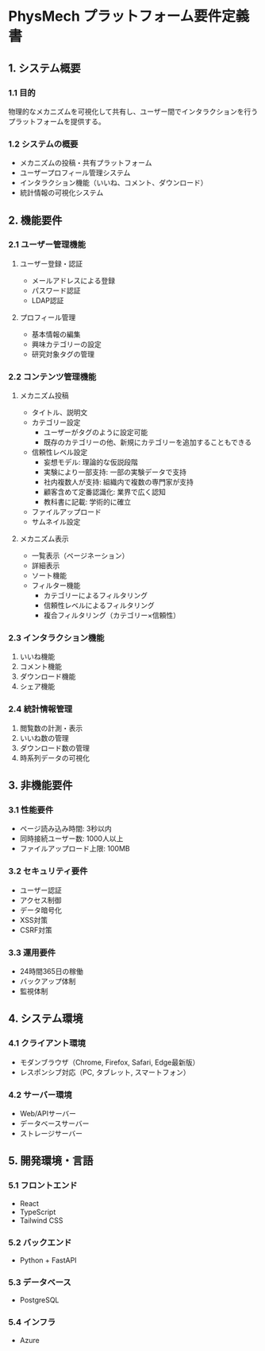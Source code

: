 # PhysMech プラットフォーム要件定義書

## 1. システム概要
### 1.1 目的
物理的なメカニズムを可視化して共有し、ユーザー間でインタラクションを行うプラットフォームを提供する。

### 1.2 システムの概要
- メカニズムの投稿・共有プラットフォーム
- ユーザープロフィール管理システム
- インタラクション機能（いいね、コメント、ダウンロード）
- 統計情報の可視化システム

## 2. 機能要件

### 2.1 ユーザー管理機能
1. ユーザー登録・認証
   - メールアドレスによる登録
   - パスワード認証
   - LDAP認証

2. プロフィール管理
   - 基本情報の編集
   - 興味カテゴリーの設定
   - 研究対象タグの管理

### 2.2 コンテンツ管理機能
1. メカニズム投稿
   - タイトル、説明文
   - カテゴリー設定
     - ユーザーがタグのように設定可能
     - 既存のカテゴリーの他、新規にカテゴリーを追加することもできる
   - 信頼性レベル設定
     - 妄想モデル: 理論的な仮説段階
     - 実験により一部支持: 一部の実験データで支持
     - 社内複数人が支持: 組織内で複数の専門家が支持
     - 顧客含めて定番認識化: 業界で広く認知
     - 教科書に記載: 学術的に確立
   - ファイルアップロード
   - サムネイル設定

2. メカニズム表示
   - 一覧表示（ページネーション）
   - 詳細表示
   - ソート機能
   - フィルター機能
     - カテゴリーによるフィルタリング
     - 信頼性レベルによるフィルタリング
     - 複合フィルタリング（カテゴリー×信頼性）

### 2.3 インタラクション機能
1. いいね機能
2. コメント機能
3. ダウンロード機能
4. シェア機能

### 2.4 統計情報管理
1. 閲覧数の計測・表示
2. いいね数の管理
3. ダウンロード数の管理
4. 時系列データの可視化

## 3. 非機能要件

### 3.1 性能要件
- ページ読み込み時間: 3秒以内
- 同時接続ユーザー数: 1000人以上
- ファイルアップロード上限: 100MB

### 3.2 セキュリティ要件
- ユーザー認証
- アクセス制御
- データ暗号化
- XSS対策
- CSRF対策

### 3.3 運用要件
- 24時間365日の稼働
- バックアップ体制
- 監視体制

## 4. システム環境

### 4.1 クライアント環境
- モダンブラウザ（Chrome, Firefox, Safari, Edge最新版）
- レスポンシブ対応（PC, タブレット, スマートフォン）

### 4.2 サーバー環境
- Web/APIサーバー
- データベースサーバー
- ストレージサーバー

## 5. 開発環境・言語
### 5.1 フロントエンド
- React
- TypeScript
- Tailwind CSS

### 5.2 バックエンド
- Python + FastAPI

### 5.3 データベース
- PostgreSQL

### 5.4 インフラ
- Azure
